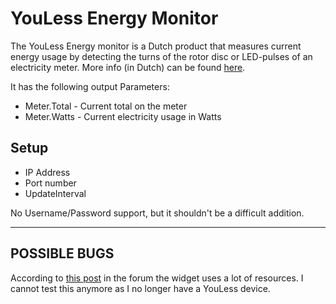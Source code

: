 # YouLess Energy Monitor

The YouLess Energy monitor is a Dutch product that measures current energy usage by detecting the turns of the rotor disc or LED-pulses of an electricity meter. More info (in Dutch) can be found 
<a href="http://www.youless.nl/" target="_blank">here</a>.

It has the following output Parameters:
- Meter.Total - Current total on the meter
- Meter.Watts - Current electricity usage in Watts

## Setup

- IP Address
- Port number
- UpdateInterval

No Username/Password support, but it shouldn't be a difficult addition.

-----------------
POSSIBLE BUGS
-----------------
According to <a href="http://www.homegenie.it/forum/index.php?topic=129.msg7141#msg7141" target="_blank">this post</a> in the forum the widget uses a lot of resources. I cannot test this anymore as I no longer have a YouLess device.


